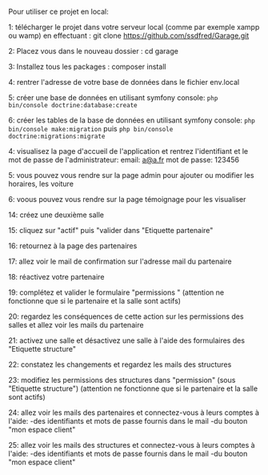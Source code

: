 Pour utiliser ce projet en local:

1: télécharger le projet dans votre serveur local (comme par exemple xampp ou wamp) 
en effectuant : git clone https://github.com/ssdfred/Garage.git

2: Placez vous dans le nouveau dossier : cd garage

3: Installez tous les packages : composer install

4: rentrer l'adresse de votre base de données dans le fichier env.local   

5: créer une base de données  en utilisant symfony console: `php bin/console doctrine:database:create`

6: créer les tables de la base de données en utilisant symfony console: `php bin/console make:migration` puis `php bin/console doctrine:migrations:migrate`

4: visualisez la page d'accueil de l'application et rentrez l'identifiant et le mot de passe de l'administrateur: email:  a@a.fr  mot de passe: 123456

5: vous pouvez vous rendre sur la page admin pour ajouter ou modifier les horaires, les voiture

6: voous pouvez vous rendre sur la page témoignage pour les visualiser






14: créez une deuxième salle

15: cliquez sur "actif" puis "valider dans "Etiquette partenaire"

16: retournez à la page des partenaires

17: allez voir le mail de confirmation sur l'adresse mail du partenaire

18: réactivez votre partenaire

19: complétez et valider le formulaire "permissions " (attention ne fonctionne que si le partenaire et la salle sont actifs)

20: regardez les conséquences de cette action sur les permissions des salles et allez voir les mails du partenaire

21: activez une salle et désactivez une salle à l'aide des formulaires des "Etiquette structure"

22: constatez les changements et regardez les mails des structures

23: modifiez les permissions des structures dans "permission" (sous "Etiquette structure") (attention ne fonctionne que si le partenaire et la salle sont actifs)

24: allez voir les mails des partenaires et connectez-vous à leurs comptes à l'aide: -des identifiants et mots de passe fournis dans le mail -du bouton "mon espace client"

25: allez voir les mails des structures et connectez-vous à leurs comptes à l'aide: -des identifiants et mots de passe fournis dans le mail -du bouton "mon espace client"